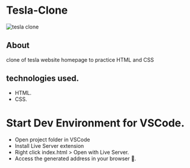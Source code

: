 # Tesla-Clone

![tesla clone](https://user-images.githubusercontent.com/86026272/139951583-87d95e86-8883-4d42-92fe-aa3648b2d9f4.PNG)

## About
clone of tesla website homepage to practice HTML and CSS

## technologies used.
+ HTML.
+ CSS.
# Start Dev Environment for VSCode.
+ Open project folder in VSCode
+ Install Live Server extension
+ Right click index.html > Open with Live Server.
+ Access the generated address in your browser 🚀.
